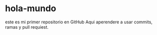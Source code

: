 # hola-mundo
este es mi primer repositorio en GitHub
Aqui aperendere a usar commits, ramas y pull requiest.
